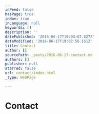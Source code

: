 ```yaml
---
inFeed: false
hasPage: true
inNav: true
inLanguage: null
keywords: []
description: ''
datePublished: '2016-06-17T19:03:07.827Z'
dateModified: '2016-06-17T19:02:56.161Z'
title: Contact
author: []
sourcePath: _posts/2016-06-17-contact.md
authors: []
publisher: null
starred: false
url: contact/index.html
_type: WebPage

---
```

# Contact